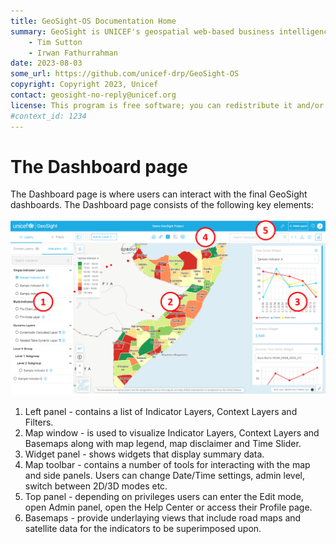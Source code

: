 ```yaml
---
title: GeoSight-OS Documentation Home 
summary: GeoSight is UNICEF's geospatial web-based business intelligence platform.
    - Tim Sutton
    - Irwan Fathurrahman
date: 2023-08-03
some_url: https://github.com/unicef-drp/GeoSight-OS
copyright: Copyright 2023, Unicef
contact: geosight-no-reply@unicef.org
license: This program is free software; you can redistribute it and/or modify it under the terms of the GNU Affero General Public License as published by the Free Software Foundation; either version 3 of the License, or (at your option) any later version.
#context_id: 1234
---
```


# The Dashboard page

The Dashboard page is where users can interact with the final GeoSight dashboards. The Dashboard page consists of the following key elements:

![Dashboard page](img/geosight-dashboard-page.png)

1.	Left panel - contains a list of Indicator Layers, Context Layers and Filters.
2.	Map window - is used to visualize Indicator Layers, Context Layers and Basemaps along with map legend, map disclaimer and Time Slider.
3.	Widget panel - shows widgets that display summary data.
4.	Map toolbar - contains a number of tools for interacting with the map and side panels. Users can change Date/Time settings, admin level, switch between 2D/3D modes etc.
5.	Top panel - depending on privileges users can enter the Edit mode, open Admin panel, open the Help Center or access their Profile page.
6.	Basemaps - provide underlaying views that include road maps and satellite data for the indicators to be superimposed upon.



